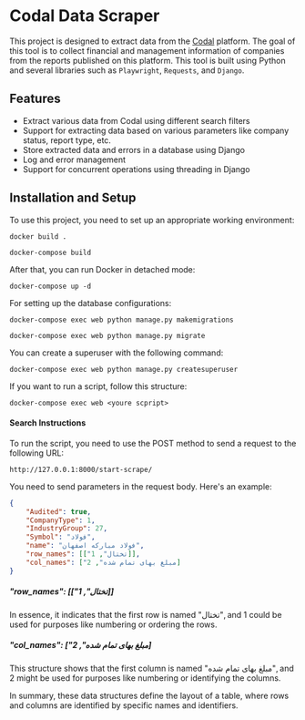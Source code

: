 # Codal Data Scraper

This project is designed to extract data from the [Codal](https://codal.ir) platform. The goal of this tool is to collect financial and management information of companies from the reports published on this platform. This tool is built using Python and several libraries such as `Playwright`, `Requests`, and `Django`.

## Features

- Extract various data from Codal using different search filters
- Support for extracting data based on various parameters like company status, report type, etc.
- Store extracted data and errors in a database using Django
- Log and error management
- Support for concurrent operations using threading in Django

## Installation and Setup

To use this project, you need to set up an appropriate working environment:

```docker
docker build .
```
```docker
docker-compose build
```
After that, you can run Docker in detached mode:
```docker
docker-compose up -d
```
For setting up the database configurations:
```docker
docker-compose exec web python manage.py makemigrations 
```
```docker
docker-compose exec web python manage.py migrate
```
You can create a superuser with the following command:
```docker
docker-compose exec web python manage.py createsuperuser
```
If you want to run a script, follow this structure:
```docker
docker-compose exec web <youre scpript>
```
#### Search Instructions
To run the script, you need to use the POST method to send a request to the following URL:
```url
http://127.0.0.1:8000/start-scrape/
```
You need to send parameters in the request body. Here's an example:
```json
{
    "Audited": true,
    "CompanyType": 1,
    "IndustryGroup": 27,
    "Symbol": "فولاد",
    "name": "فولاد مبارکه اصفهان",
    "row_names": [["تختال", 1]],
    "col_names": ["مبلغ بهای تمام شده", 2]
}

```
##### "row_names": [["تختال", 1]]
In essence, it indicates that the first row is named "تختال", and 1 could be used for purposes like numbering or ordering the rows.
##### "col_names": ["مبلغ بهای تمام شده", 2]
This structure shows that the first column is named "مبلغ بهای تمام شده", and 2 might be used for purposes like numbering or identifying the columns.

In summary, these data structures define the layout of a table, where rows and columns are identified by specific names and identifiers.
